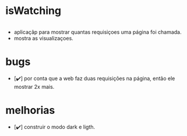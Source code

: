# isWatching

<img src="https://user-images.githubusercontent.com/71097744/173193360-b57a3990-a345-4592-8222-461da3df4bcc.gif" alt="" />

- aplicaçãp para mostrar quantas requisiçoes uma página foi chamada.
- mostra as visualizaçoes.

# bugs
 - [✔️] por conta que a web faz duas requisições na página, então ele mostrar 2x mais.
 
# melhorias 
 - [✔️] construir o modo dark e ligth.
 
